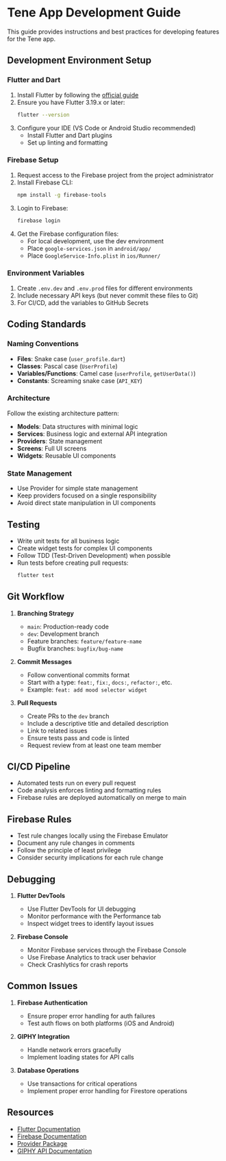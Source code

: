# Tene App Development Guide

This guide provides instructions and best practices for developing features for the Tene app.

## Development Environment Setup

### Flutter and Dart

1. Install Flutter by following the [official guide](https://flutter.dev/docs/get-started/install)
2. Ensure you have Flutter 3.19.x or later:
   ```bash
   flutter --version
   ```
3. Configure your IDE (VS Code or Android Studio recommended)
   - Install Flutter and Dart plugins
   - Set up linting and formatting

### Firebase Setup

1. Request access to the Firebase project from the project administrator
2. Install Firebase CLI:
   ```bash
   npm install -g firebase-tools
   ```
3. Login to Firebase:
   ```bash
   firebase login
   ```
4. Get the Firebase configuration files:
   - For local development, use the dev environment
   - Place `google-services.json` in `android/app/`
   - Place `GoogleService-Info.plist` in `ios/Runner/`

### Environment Variables

1. Create `.env.dev` and `.env.prod` files for different environments
2. Include necessary API keys (but never commit these files to Git)
3. For CI/CD, add the variables to GitHub Secrets

## Coding Standards

### Naming Conventions

- **Files**: Snake case (`user_profile.dart`)
- **Classes**: Pascal case (`UserProfile`)
- **Variables/Functions**: Camel case (`userProfile`, `getUserData()`)
- **Constants**: Screaming snake case (`API_KEY`)

### Architecture

Follow the existing architecture pattern:
- **Models**: Data structures with minimal logic
- **Services**: Business logic and external API integration
- **Providers**: State management
- **Screens**: Full UI screens
- **Widgets**: Reusable UI components

### State Management

- Use Provider for simple state management
- Keep providers focused on a single responsibility
- Avoid direct state manipulation in UI components

## Testing

- Write unit tests for all business logic
- Create widget tests for complex UI components
- Follow TDD (Test-Driven Development) when possible
- Run tests before creating pull requests:
  ```bash
  flutter test
  ```

## Git Workflow

1. **Branching Strategy**
   - `main`: Production-ready code
   - `dev`: Development branch
   - Feature branches: `feature/feature-name`
   - Bugfix branches: `bugfix/bug-name`

2. **Commit Messages**
   - Follow conventional commits format
   - Start with a type: `feat:`, `fix:`, `docs:`, `refactor:`, etc.
   - Example: `feat: add mood selector widget`

3. **Pull Requests**
   - Create PRs to the `dev` branch
   - Include a descriptive title and detailed description
   - Link to related issues
   - Ensure tests pass and code is linted
   - Request review from at least one team member

## CI/CD Pipeline

- Automated tests run on every pull request
- Code analysis enforces linting and formatting rules
- Firebase rules are deployed automatically on merge to main

## Firebase Rules

- Test rule changes locally using the Firebase Emulator
- Document any rule changes in comments
- Follow the principle of least privilege
- Consider security implications for each rule change

## Debugging

1. **Flutter DevTools**
   - Use Flutter DevTools for UI debugging
   - Monitor performance with the Performance tab
   - Inspect widget trees to identify layout issues

2. **Firebase Console**
   - Monitor Firebase services through the Firebase Console
   - Use Firebase Analytics to track user behavior
   - Check Crashlytics for crash reports

## Common Issues

1. **Firebase Authentication**
   - Ensure proper error handling for auth failures
   - Test auth flows on both platforms (iOS and Android)

2. **GIPHY Integration**
   - Handle network errors gracefully
   - Implement loading states for API calls

3. **Database Operations**
   - Use transactions for critical operations
   - Implement proper error handling for Firestore operations

## Resources

- [Flutter Documentation](https://flutter.dev/docs)
- [Firebase Documentation](https://firebase.google.com/docs)
- [Provider Package](https://pub.dev/packages/provider)
- [GIPHY API Documentation](https://developers.giphy.com/docs/api/) 